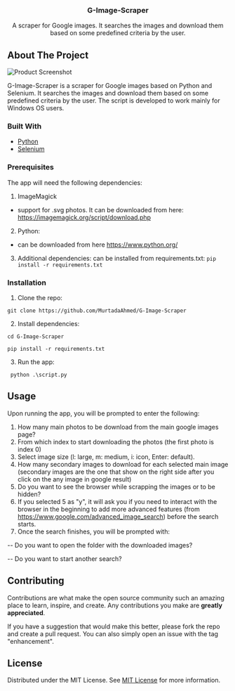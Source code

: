                         






















































 
<br/>
<div align="center">

<h3 align="center"> G-Image-Scraper</h3>
<p align="center">
A scraper for Google images. It searches the images and download them based on some predefined criteria by the user. 


  


</p>
</div>

 ## About The Project

![Product Screenshot](https://i.imgur.com/LrW5K0E.png)

G-Image-Scraper is a scraper for Google images based on Python and Selenium. It searches the images and download them based on some predefined criteria by the user. The script is developed to work mainly for Windows OS users.
 ### Built With

- [Python](https://www.python.org)
- [Selenium](https://www.selenium.dev/)
 ### Prerequisites

The app will need the following dependencies:

1. ImageMagick
- support for .svg photos. It can be downloaded from here:
https://imagemagick.org/script/download.php

2. Python:
- can be downloaded from here
https://www.python.org/

3. Additional dependencies:
can be installed from requirements.txt:
``` pip install -r requirements.txt ```
 ### Installation

1. Clone the repo:
```
git clone https://github.com/MurtadaAhmed/G-Image-Scraper
```
2. Install dependencies:
``` 
cd G-Image-Scraper
```
``` 
pip install -r requirements.txt 
```
3. Run the app:

``` python .\script.py```
 ## Usage

Upon running the app, you will be prompted to enter the following:
1. How many main photos to be download from the main google images page?
2. From which index to start downloading the photos (the first photo is index 0)
3. Select image size (l: large, m: medium, i: icon, Enter: default).
4. How many secondary images to download for each selected main image (secondary images are the one that show on the right side after you click on the any image in google result)
5. Do you want to see the browser while scrapping the images or to be hidden?
6. If you selected 5 as "y", it will ask you if you need to interact with the browser in the beginning to add more advanced features (from https://www.google.com/advanced_image_search) before the search starts.
7. Once the search finishes, you will be prompted with:

-- Do you want to open the folder with the downloaded images?

-- Do you want to start another search?
 ## Contributing

Contributions are what make the open source community such an amazing place to learn, inspire, and create. Any contributions you make are **greatly appreciated**.

If you have a suggestion that would make this better, please fork the repo and create a pull request. You can also simply open an issue with the tag "enhancement".
 ## License

Distributed under the MIT License. See [MIT License](https://opensource.org/licenses/MIT) for more information.

